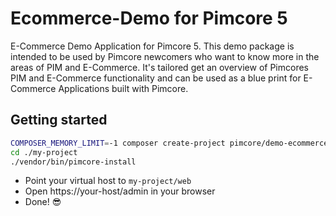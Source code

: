# Ecommerce-Demo for Pimcore 5

E-Commerce Demo Application for Pimcore 5.
This demo package is intended to be used by Pimcore newcomers who want to know more in the areas of PIM and E-Commerce. 
It's tailored get an overview of Pimcores PIM and E-Commerce functionality and can be used as a blue print for E-Commerce
Applications built with Pimcore.  

## Getting started 
```bash
COMPOSER_MEMORY_LIMIT=-1 composer create-project pimcore/demo-ecommerce my-project
cd ./my-project
./vendor/bin/pimcore-install
```

- Point your virtual host to `my-project/web` 
- Open https://your-host/admin in your browser
- Done! 😎
